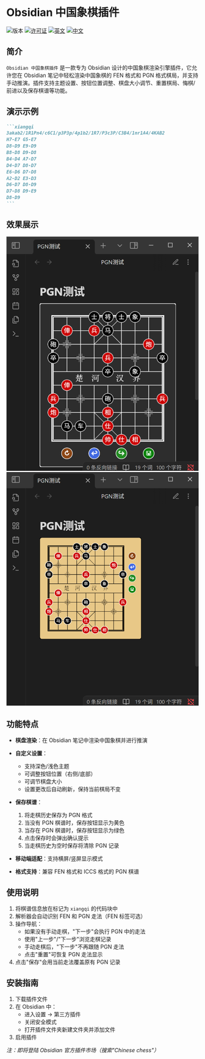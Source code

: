 # Obsidian 中国象棋插件

![版本](https://img.shields.io/badge/版本-1.0.0-blue.svg)
[![许可证](https://img.shields.io/badge/许可证-MIT-green.svg)](./LICENSE)
[![英文](https://img.shields.io/badge/语言-英文-blue)](README.md)
[![中文](https://img.shields.io/badge/语言-简体中文-green)](README.zh-CN.md)

## 简介

`Obsidian 中国象棋插件` 是一款专为 Obsidian 设计的中国象棋渲染引擎插件，它允许您在 Obsidian 笔记中轻松渲染中国象棋的 FEN 格式和 PGN 格式棋局，并支持手动推演。插件支持主题设置、按钮位置调整、棋盘大小调节、重置棋局、悔棋/前进以及保存棋谱等功能。

## 演示示例

````markdown
```xiangqi
3akab2/1R1Pn4/c6C1/p3P3p/4p1b2/1R7/P3c3P/C3B4/1nr1A4/4KAB2
H7-E7 G5-E7
D8-D9 E9-D9
B8-D8 D9-D8
B4-D4 A7-D7
D4-D7 D8-D7
E6-D6 D7-D8
A2-D2 E3-D3
D6-D7 D8-D9
D7-D8 D9-E9
D8-D9
```
````

## 效果展示

![PGN展示](./IMAGE/pgnShow.png)
![棋盘展示](./IMAGE/Show.png)

## 功能特点

- **棋盘渲染**：在 Obsidian 笔记中渲染中国象棋并进行推演
- **自定义设置**：

    - 支持深色/浅色主题
    - 可调整按钮位置（右侧/底部）
    - 可调节棋盘大小
    - 设置更改后自动刷新，保持当前棋局不变

- **保存棋谱**：

    1. 将走棋历史保存为 PGN 格式
    2. 当没有 PGN 棋谱时，保存按钮显示为黄色
    3. 当存在 PGN 棋谱时，保存按钮显示为绿色
    4. 点击保存时会弹出确认提示
    5. 当走棋历史为空时保存将清除 PGN 记录

- **移动端适配**：支持横屏/竖屏显示模式
- **格式支持**：兼容 FEN 格式和 ICCS 格式的 PGN 棋谱

## 使用说明

1. 将棋谱信息放在标记为 `xiangqi` 的代码块中
2. 解析器会自动识别 FEN 和 PGN 走法（FEN 标签可选）
3. 操作导航：
    - 如果没有手动走棋，"下一步"会执行 PGN 中的走法
    - 使用"上一步"/"下一步"浏览走棋记录
    - 手动走棋后，"下一步"不再跟随 PGN 走法
    - 点击"重置"可恢复 PGN 走法显示
4. 点击"保存"会用当前走法覆盖原有 PGN 记录

## 安装指南

1. 下载插件文件
2. 在 Obsidian 中：
    - 进入设置 → 第三方插件
    - 关闭安全模式
    - 打开插件文件夹新建文件夹并添加文件
3. 启用插件

_注：即将登陆 Obsidian 官方插件市场（搜索"Chinese chess"）_
